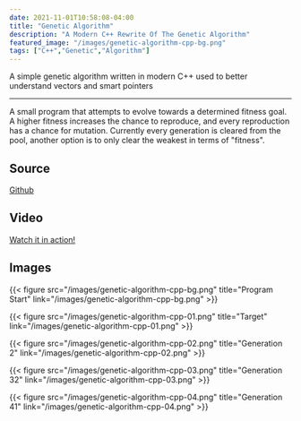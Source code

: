 ```yaml
---
date: 2021-11-01T10:58:08-04:00
title: "Genetic Algorithm"
description: "A Modern C++ Rewrite Of The Genetic Algorithm"
featured_image: "/images/genetic-algorithm-cpp-bg.png"
tags: ["C++","Genetic","Algorithm"]
---
```


A simple genetic algorithm written in modern C++ used to better understand vectors and smart pointers

<!--more-->

___

A small program that attempts to evolve towards a determined fitness goal. A higher fitness increases the chance to reproduce, and every reproduction has a chance for mutation. Currently every generation is cleared from the pool, another option is to only clear the weakest in terms of "fitness". 

## Source

[Github](https://github.com/rassweiler/GeneticAlgorithm)

## Video

[Watch it in action!](https://www.youtube.com/playlist?list=PLy1p_Npl0mNiTJodv4GKAsr-BMqdeNn8s)

## Images

{{< figure src="/images/genetic-algorithm-cpp-bg.png" title="Program Start" link="/images/genetic-algorithm-cpp-bg.png" >}}

{{< figure src="/images/genetic-algorithm-cpp-01.png" title="Target" link="/images/genetic-algorithm-cpp-01.png" >}}

{{< figure src="/images/genetic-algorithm-cpp-02.png" title="Generation 2" link="/images/genetic-algorithm-cpp-02.png" >}}

{{< figure src="/images/genetic-algorithm-cpp-03.png" title="Generation 32" link="/images/genetic-algorithm-cpp-03.png" >}}

{{< figure src="/images/genetic-algorithm-cpp-04.png" title="Generation 41" link="/images/genetic-algorithm-cpp-04.png" >}}